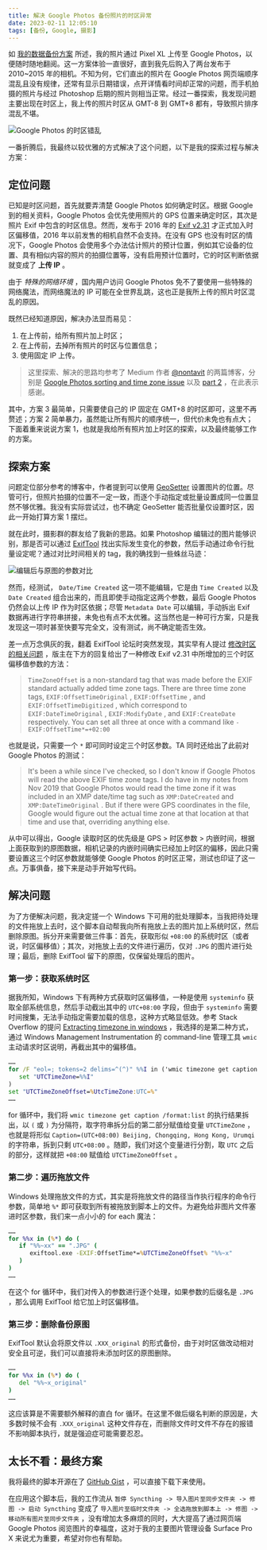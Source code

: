 ```yaml
---
title: 解决 Google Photos 备份照片的时区异常
date: 2023-02-11 12:05:10
tags: [备份, Google, 摄影]
---
```


如 [我的数据备份方案](https://blog.rachelt.one/articles/my-way-of-backing-up/) 所述，我的照片通过 Pixel XL 上传至 Google Photos，以便随时随地翻阅。这一方案体验一直很好，直到我先后购入了两台发布于 2010~2015 年的相机。不知为何，它们直出的照片在 Google Photos 网页端顺序混乱且没有规律，还常有显示日期错误，点开详情看时间却正常的问题，而手机拍摄的照片与经过 Photoshop 后期的照片则相当正常。经过一番探索，我发现问题主要出现在时区上，我上传的照片时区从 GMT-8 到 GMT+8 都有，导致照片排序混乱不堪。

![Google Photos 的时区错乱](wrong-time-zone.png)

一番折腾后，我最终以较优雅的方式解决了这个问题，以下是我的探索过程与解决方案：

## 定位问题

已知是时区问题，首先就要弄清楚 Google Photos 如何确定时区。根据 Google 到的相关资料，Google Photos 会优先使用照片的 GPS 位置来确定时区，其次是照片 Exif 中包含的时区信息。然而，发布于 2016 年的 [Exif v2.31](https://www.cipa.jp/std/documents/download_e.html?DC-008-Translation-2016-E) 才正式加入时区偏移值，2016 年以前发售的相机自然不会支持。在没有 GPS 也没有时区的情况下，Google Photos 会使用多个办法估计照片的预计位置，例如其它设备的位置、具有相似内容的照片的拍摄位置等，没有启用预计位置时，它的时区判断依据就变成了 **上传 IP** 。

<!-- more -->

由于 *特殊的网络环境* ，国内用户访问 Google Photos 免不了要使用一些特殊的网络魔法，而网络魔法的 IP 可能在全世界乱跳，这也正是我所上传的照片时区混乱的原因。

既然已经知道原因，解决办法显而易见：

1. 在上传前，给所有照片加上时区；
2. 在上传前，去掉所有照片的时区与位置信息；
3. 使用固定 IP 上传。

> 这里探索、解决的思路均参考了 Medium 作者 [@nontavit](https://medium.com/@nontavit) 的两篇博客，分别是 [Google Photos sorting and time zone issue](https://medium.com/@nontavit/google-photos-and-time-zone-issue-b2e2d20645b0) 以及 [part 2](https://medium.com/@nontavit/google-photos-sorting-and-timezone-issue-season-2-15f46917e091) ，在此表示感谢。

其中，方案 3 最简单，只需要使自己的 IP 固定在 GMT+8 的时区即可，这里不再赘述；方案 2 简单暴力，虽然能让所有照片的顺序统一，但代价未免也有点大；下面着重来说说方案 1，也就是我给所有照片加上时区的探索，以及最终能够工作的方案。

## 探索方案

问题定位部分参考的博客中，作者提到可以使用 [GeoSetter](https://geosetter.de/en/main-en/) 设置图片的位置。尽管可行，但照片拍摄的位置不一定一致，而逐个手动指定或批量设置成同一位置显然不够优雅。我没有实际尝试过，也不确定 GeoSetter 能否批量仅设置时区，因此一开始打算方案 1 摆烂。

就在此时，摄影群的群友给了我新的思路。如果 Photoshop 编辑过的图片能够识别，那是否可以通过 [ExifTool](https://exiftool.org/) 找出实际发生变化的参数，然后手动通过命令行批量设定呢？通过对比时间相关的 tag，我的确找到一些蛛丝马迹：

![编辑后与原图的参数对比](comparison-between-raw-and-edited.webp)

然而，经测试， `Date/Time Created` 这一项不能编辑，它是由 `Time Created` 以及 `Date Created` 组合出来的，而且即使手动指定这两个参数，最后 Google Photos 仍然会以上传 IP 作为时区依据；尽管 `Metadata Date` 可以编辑，手动拆出 Exif 数据再进行字符串拼接，未免也有点不太优雅。这当然也是一种可行方案，只是我发现这一项时甚至快要写完全文，没有测试，尚不确定能否生效。

差一点万念俱灰的我，翻着 ExifTool 论坛时突然发现，其实早有人提过 [修改时区的相关问题](https://exiftool.org/forum/index.php?topic=13170.0) ，版主在下方的回复给出了一种修改 Exif v2.31 中所增加的三个时区偏移值参数的方法：

> `TimeZoneOffset` is a non-standard tag that was made before the EXIF standard actually added time zone tags. There are three time zone tags, `EXIF:OffsetTimeOriginal` , `EXIF:OffsetTime` , and `EXIF:OffsetTimeDigitized` , which correspond to `EXIF:DateTimeOriginal` , `EXIF:ModifyDate` , and `EXIF:CreateDate` respectively. You can set all three at once with a command like
> `-EXIF:OffsetTime*=+02:00`

也就是说，只需要一个 `*` 即可同时设定三个时区参数。TA 同时还给出了此前对 Google Photos 的测试：

> It's been a while since I've checked, so I don't know if Google Photos will read the above EXIF time zone tags. I do have in my notes from Nov 2019 that Google Photos would read the time zone if it was included in an XMP date/time tag such as `XMP:DateCreated` and `XMP:DateTimeOriginal` . But if there were GPS coordinates in the file, Google would figure out  the actual time zone at that location at that time and use that, overriding anything else.

从中可以得出，Google 读取时区的优先级是 GPS > 时区参数 > 内嵌时间，根据上面获取到的原图数据，相机记录的内嵌时间确实已经加上时区的偏移，因此只需要设置这三个时区参数就能够使 Google Photos 的时区正常，测试也印证了这一点。万事俱备，接下来是动手开始写代码。

## 解决问题

为了方便解决问题，我决定搓一个 Windows 下可用的批处理脚本，当我把待处理的文件拖放上去时，这个脚本自动帮我向所有拖放上去的图片加上系统时区，然后删除原图。拆分开来需要做三件事：首先，获取形似 `+08:00` 的系统时区（或者说，时区偏移值）；其次，对拖放上去的文件进行遍历，仅对 `.JPG` 的图片进行处理；最后，删除 ExifTool 留下的原图，仅保留处理后的图片。

### 第一步：获取系统时区

据我所知，Windows 下有两种方式获取时区偏移值，一种是使用 `systeminfo` 获取全部系统信息，然后手动截出其中的 `UTC+08:00` 字段，但由于 `systeminfo` 需要时间搜集，无法手动指定需要加载的信息，这种方式略显低效。参考 Stack Overflow 的提问 [Extracting timezone in windows](https://stackoverflow.com/questions/52567087/extracting-timezone-in-windows) ，我选择的是第二种方式，通过 Windows Management Instrumentation 的 command-line 管理工具 `wmic` 主动请求时区说明，再截出其中的偏移值。

```cmd
……
for /F "eol=; tokens=2 delims=^(^)" %%I in ('wmic timezone get caption /format:list') do (
   set "UTCTimeZone=%%I"
)
set "UTCTimeZoneOffset=%UtcTimeZone:UTC=%"
……
```

for 循环中，我们将 `wmic timezone get caption /format:list` 的执行结果拆出，以 `(` 或 `)` 为分隔符，取字符串拆分后的第二部分赋值给变量 `UTCTimeZone` ，也就是将形似 `Caption=(UTC+08:00) Beijing, Chongqing, Hong Kong, Urumqi` 的字符串，拆到只剩 `UTC+08:00` 。随即，我们对这个变量进行分割，取 `UTC` 之后的部分，这样就把 `+08:00` 赋值给 `UTCTimeZoneOffset` 。

### 第二步：遍历拖放文件

Windows 处理拖放文件的方式，其实是将拖放文件的路径当作执行程序的命令行参数，简单地 `%*` 即可获取到所有被拖放到脚本上的文件。为避免给非图片文件塞进时区参数，我们来一点小小的 for each 魔法：

```cmd
……
for %%x in (%*) do (
   if "%%~xx" == ".JPG" (
      exiftool.exe -EXIF:OffsetTime*=%UTCTimeZoneOffset% "%%~x"
   )
)
……
```

在这个 for 循环中，我们对传入的参数进行逐个处理，如果参数的后缀名是 `.JPG` ，那么调用 ExifTool 给它加上时区偏移值。

### 第三步：删除备份原图

ExifTool 默认会将原文件以 `.XXX_original` 的形式备份，由于对时区做改动相对安全且可逆，我们可以直接将未添加时区的原图删除。

```cmd
……
for %%x in (%*) do (
   del "%%~x_original"
)
……
```

这应该算是不需要额外解释的直白 for 循环。在这里不做后缀名判断的原因是，大多数时候不会有 `.XXX_original` 这种文件存在，而删除文件时文件不存在的报错不影响脚本执行，就是强迫症可能需要忍忍。

## 太长不看：最终方案

我将最终的脚本开源在了 [GitHub Gist](https://gist.github.com/Rachel030219/0f098e561f413e67e9d17298a6e66461) ，可以直接下载下来使用。

<script src="https://gist.github.com/Rachel030219/0f098e561f413e67e9d17298a6e66461.js"></script>

在应用这个脚本后，我的工作流从 `暂停 Syncthing -> 导入图片至同步文件夹 -> 修图 -> 启动 Syncthing` 变成了 `导入图片至临时文件夹 -> 全选拖放到脚本上 -> 修图 -> 移动所有图片至同步文件夹` ，没有增加太多麻烦的同时，大大提高了通过网页端 Google Photos 阅览图片的幸福度，这对于我的主要图片管理设备 Surface Pro X 来说尤为重要，希望对你也有帮助。
